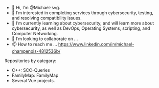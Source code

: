 - 👋 Hi, I’m @Michael-svg.
- 👀 I’m interested in completing services through cybersecurity, testing, and resolving compatibility issues.
- 🌱 I’m currently learning about cybersecurity, and will learn more about cybersecurity, as well as DevOps, Operating Systems, scripting, and Computer Networking.
- 💞️ I’m looking to collaborate on ...
- 📫 How to reach me ... https://www.linkedin.com/in/michael-champenois-4812536b/

Repositories by category:
- C++: SCC-Queries
- FamilyMap: FamilyMap
- Several Vue projects.

<!---
MichaelCh-svg/MichaelCh-svg is a ✨ special ✨ repository because its `README.md` (this file) appears on your GitHub profile.
You can click the Preview link to take a look at your changes.
--->
